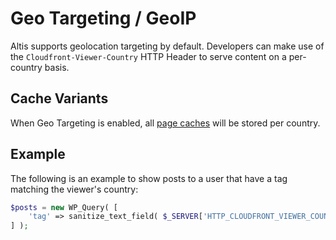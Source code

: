 # Geo Targeting / GeoIP

Altis supports geolocation targeting by default. Developers can make use of the `Cloudfront-Viewer-Country` HTTP Header to serve content on a per-country basis.

## Cache Variants

When Geo Targeting is enabled, all [page caches](page-caching.md) will be stored per country. 

## Example

The following is an example to show posts to a user that have a tag matching the viewer's country:


```php
$posts = new WP_Query( [
	'tag' => sanitize_text_field( $_SERVER['HTTP_CLOUDFRONT_VIEWER_COUNTRY'] ),
] );
```
